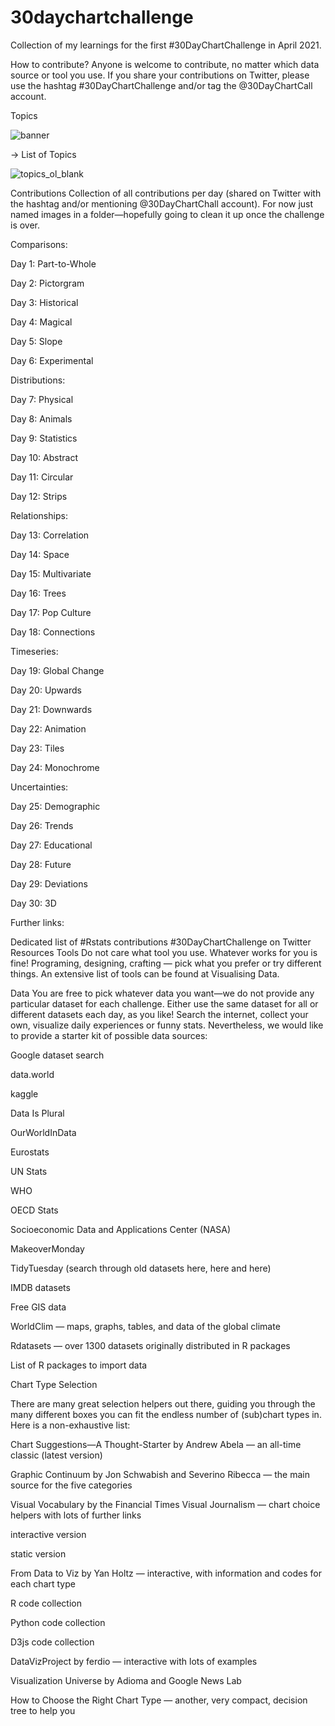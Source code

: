 # 30daychartchallenge
Collection of my learnings for the first #30DayChartChallenge in April 2021.

How to contribute?
Anyone is welcome to contribute, no matter which data source or tool you use.
If you share your contributions on Twitter, please use the hashtag #30DayChartChallenge and/or tag the @30DayChartCall account.

Topics

![banner](https://user-images.githubusercontent.com/62923332/145532114-fe5cba9e-00b9-4b85-a7b4-2ae828a990e3.png)



→ List of Topics

![topics_ol_blank](https://user-images.githubusercontent.com/62923332/145532137-7edd23c8-ab10-412c-a37e-191bbea0ddaf.png)

Contributions
Collection of all contributions per day (shared on Twitter with the hashtag and/or mentioning @30DayChartChall account). For now just named images in a folder—hopefully going to clean it up once the challenge is over.

Comparisons:

Day 1: Part-to-Whole

Day 2: Pictorgram

Day 3: Historical

Day 4: Magical

Day 5: Slope

Day 6: Experimental

Distributions:

Day 7: Physical

Day 8: Animals

Day 9: Statistics

Day 10: Abstract

Day 11: Circular

Day 12: Strips

Relationships:

Day 13: Correlation

Day 14: Space

Day 15: Multivariate

Day 16: Trees

Day 17: Pop Culture

Day 18: Connections

Timeseries:

Day 19: Global Change

Day 20: Upwards

Day 21: Downwards

Day 22: Animation

Day 23: Tiles

Day 24: Monochrome

Uncertainties:

Day 25: Demographic

Day 26: Trends

Day 27: Educational

Day 28: Future

Day 29: Deviations

Day 30: 3D

Further links:

Dedicated list of #Rstats contributions
#30DayChartChallenge on Twitter
Resources
Tools
Do not care what tool you use. Whatever works for you is fine! Programing, designing, crafting — pick what you prefer or try different things. An extensive list of tools can be found at Visualising Data.

Data
You are free to pick whatever data you want—we do not provide any particular dataset for each challenge. Either use the same dataset for all or different datasets each day, as you like! Search the internet, collect your own, visualize daily experiences or funny stats. Nevertheless, we would like to provide a starter kit of possible data sources:

Google dataset search

data.world

kaggle

Data Is Plural

OurWorldInData

Eurostats

UN Stats

WHO

OECD Stats

Socioeconomic Data and Applications Center (NASA)

MakeoverMonday

TidyTuesday (search through old datasets here, here and here)

IMDB datasets

Free GIS data

WorldClim — maps, graphs, tables, and data of the global climate

Rdatasets — over 1300 datasets originally distributed in R packages

List of R packages to import data

Chart Type Selection

There are many great selection helpers out there, guiding you through the many different boxes you can fit the endless number of (sub)chart types in. Here is a non-exhaustive list:

Chart Suggestions—A Thought-Starter by Andrew Abela — an all-time classic (latest version)

Graphic Continuum by Jon Schwabish and Severino Ribecca — the main source for the five categories

Visual Vocabulary by the Financial Times Visual Journalism — chart choice helpers with lots of further links

interactive version

static version

From Data to Viz by Yan Holtz — interactive, with information and codes for each chart type

R code collection

Python code collection

D3js code collection

DataVizProject by ferdio — interactive with lots of examples

Visualization Universe by Adioma and Google News Lab

How to Choose the Right Chart Type — another, very compact, decision tree to help you
